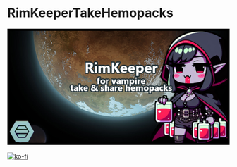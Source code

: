 # RimKeeperTakeHemopacks 
![](About/preview.png?raw=true)  



[![ko-fi](https://ko-fi.com/img/githubbutton_sm.svg)](https://ko-fi.com/keepercraft)
